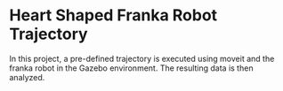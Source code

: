 # Heart Shaped Franka Robot Trajectory
In this project, a pre-defined trajectory is executed using moveit and the franka robot in the Gazebo environment. The resulting data is then analyzed.
